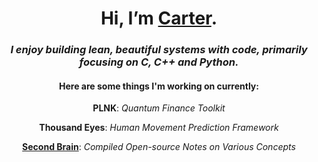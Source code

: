 <div align="center">
<h1>Hi, I’m <a href='https://carterfaceysmith.tech'>Carter</a>.</h1>
<h3><i>I enjoy building lean, beautiful systems with code, primarily focusing on C, C++ and Python.</i></h3>
<h4>Here are some things I'm working on currently:</h4>
<p><b>PLNK</b>: <i>Quantum Finance Toolkit</i></p>
<p><b>Thousand Eyes</b>: <i>Human Movement Prediction Framework</i></p>
<p><b><a href='https://github.com/CarterFaceySmith/SecondBrain'>Second Brain</a></b>: <i>Compiled Open-source Notes on Various Concepts</i></p>
</div>
